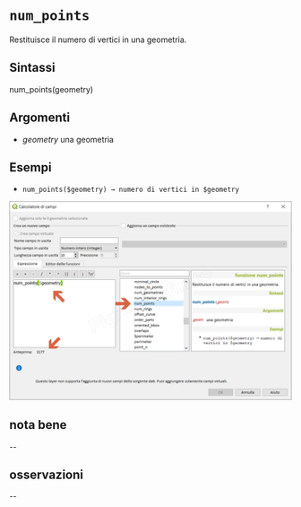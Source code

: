 # `num_points`

Restituisce il numero di vertici in una geometria.

## Sintassi

num_points(geometry) 

## Argomenti

* _geometry_ una geometria

## Esempi

* `num_points($geometry) → numero di vertici in $geometry`

![](/img/geometria/num_points/num_points1.png)

## nota bene

--

## osservazioni

--